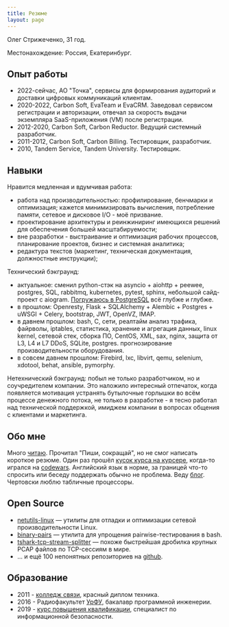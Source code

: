 ```yaml
---
title: Резюме
layout: page
---
```


Олег Стрижеченко, 31 год.

Местонахождение: Россия, Екатеринбург.

## Опыт работы

- 2022-сейчас, АО "Точка", сервисы для формирования аудиторий и доставки цифровых коммуникаций клиентам.
- 2020-2022, Carbon Soft, EvaTeam и EvaCRM. Заведовал сервисом регистрации и авторизации, отвечал за скорость выдачи экземпляра SaaS-приложения (VM) после регистрации.
- 2012-2020, Carbon Soft, Carbon Reductor. Ведущий системный разработчик.
- 2011-2012, Carbon Soft, Carbon Billing. Тестировщик, разработчик.
- 2010, Tandem Service, Tandem University. Тестировщик.

## Навыки

Нравится медленная и вдумчивая работа:

- работа над производительностью: профилирование, бенчмарки и оптимизация; кажется минимизировать вычисления, потребление памяти, сетевое и дисковое I/O - моё призвание.
- проектирование архитектуры и реинжиниринг имеющихся решений для обеспечения большей масштабируемости;
- вне разработки - выстраивание и оптимизация рабочих процессов, планирование проектов, бизнес и системная аналитика;
- редактура текстов (маркетинг, техническая документация, должностные инструкции);

Технический бэкграунд:

- актуальное: сменил python-стэк на asyncio + aiohttp + peewee, postgres, SQL, rabbitmq, kubernetes, pytest, sphinx, небольшой сайд-проект с aiogram. [Погружаюсь в PostgreSQL](https://strizhechenko.github.io/2023/02/18/postgres.html) всё глубже и глубже.
- в прошлом: Openresty, Flask + SQLAlchemy + Alembic + Postgres + uWSGI + Celery, bootstrap, JWT, OpenVZ, IMAP.
- в давнем прошлом: bash, C, сети, реалтайм анализ трафика, файрволы, iptables, статистика, хранение и агрегация данных, linux kernel, сетевой стек, сборка ПО, CentOS, XML, sax, nginx, защита от L3, L4 и L7 DDoS, SQLite, postgres. прогнозирование производительности оборудования.
- в совсем давнем прошлом: Firebird, lxc, libvirt, qemu, selenium, xdotool, behat, ansible, pymorphy.

Нетехнический бэкграунд: побыл не только разработчиком, но и соучредителем компании. Это наложило интересный отпечаток, когда появляется мотивация устранять бутылочные горлышки во всём процессе денежного потока, не только в разработке - я тесно работал над технической поддержкой, имиджем компании в вопросах общения с клиентами и маркетинга.

## Обо мне

Много [читаю](https://strizhechenko.github.io/2017/06/30/programming-books.html). Прочитал "Пиши, сокращай", но не смог написать короткое резюме. Один раз прошёл [кусок курса на курсере](http://coursera.org/api/certificate.v1/pdf/4DHY7WQBMT25), когда-то игрался на [codewars](https://www.codewars.com/users/strizhechenko). Английский язык в норме, за границей что-то спросить или беседу поддержать обычно не проблема. Веду [блог](https://strizhechenko.github.io). Чертовски люблю табличные процессоры.

## Open Source

- [netutils-linux](https://github.com/strizhechenko/netutils-linux) — утилиты для отладки и оптимизации сетевой производительности Linux.
- [binary-pairs](https://github.com/strizhechenko/binary-pairs) — утилита для упрощения pairwise-тестирования в bash.
- [tshark-tcp-stream-splitter](https://github.com/strizhechenko/tshark-tcp-stream-splitter) — похоже быстрейшая дробилка крупных PCAP файлов по TCP-сессиям в мире.
- ... и ещё 100 непонятных репозиториев на [github](https://github.com/strizhechenko).

## Образование

- 2011 - [колледж связи](http://uisi.ru/), красный диплом техника.
- 2016 - Радиофакультет [УрФУ](http://urfu.ru/), бакалавр программной инженерии.
- 2019 - [курс повышения квалификации](http://academyit.ru), специалист по информационной безопасности.
